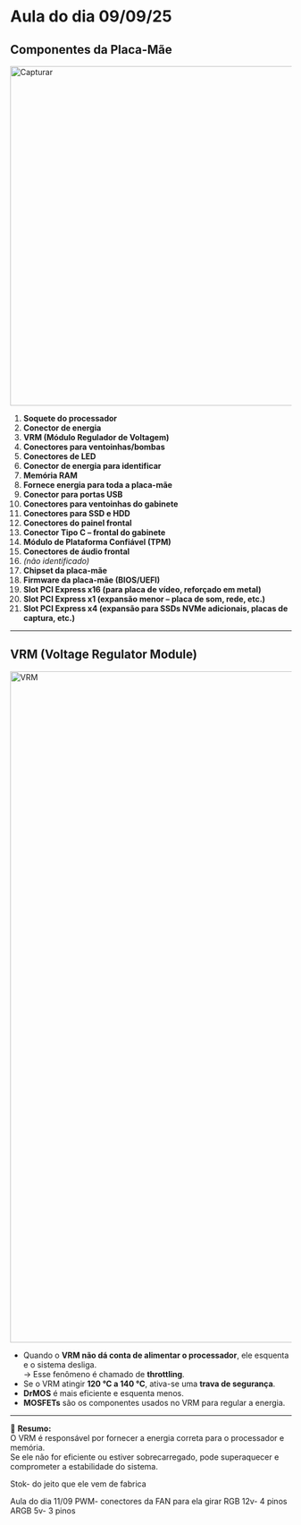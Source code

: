 # Aula do dia 09/09/25

## Componentes da Placa-Mãe
<img width="606" height="607" alt="Capturar" src="https://github.com/user-attachments/assets/57741aaf-4f58-4b34-8123-a4afadfd23e9" />

1. **Soquete do processador**  
2. **Conector de energia**  
3. **VRM (Módulo Regulador de Voltagem)**  
4. **Conectores para ventoinhas/bombas**  
5. **Conectores de LED**  
6. **Conector de energia para identificar**  
7. **Memória RAM**  
8. **Fornece energia para toda a placa-mãe**  
9. **Conector para portas USB**  
10. **Conectores para ventoinhas do gabinete**  
11. **Conectores para SSD e HDD**  
12. **Conectores do painel frontal**  
13. **Conector Tipo C – frontal do gabinete**  
14. **Módulo de Plataforma Confiável (TPM)**  
15. **Conectores de áudio frontal**  
16. *(não identificado)*  
17. **Chipset da placa-mãe**  
18. **Firmware da placa-mãe (BIOS/UEFI)**  
19. **Slot PCI Express x16 (para placa de vídeo, reforçado em metal)**  
20. **Slot PCI Express x1 (expansão menor – placa de som, rede, etc.)**  
21. **Slot PCI Express x4 (expansão para SSDs NVMe adicionais, placas de captura, etc.)**

---

## VRM (Voltage Regulator Module)
<img width="1200" height="1200" alt="VRM" src="https://github.com/user-attachments/assets/8f17ff1b-e9aa-4b8e-ae66-868b84a3f523" />

- Quando o **VRM não dá conta de alimentar o processador**, ele esquenta e o sistema desliga.  
  → Esse fenômeno é chamado de **throttling**.  
- Se o VRM atingir **120 °C a 140 °C**, ativa-se uma **trava de segurança**.  
- **DrMOS** é mais eficiente e esquenta menos.  
- **MOSFETs** são os componentes usados no VRM para regular a energia.  

---

📌 **Resumo:**  
O VRM é responsável por fornecer a energia correta para o processador e memória.  
Se ele não for eficiente ou estiver sobrecarregado, pode superaquecer e comprometer a estabilidade do sistema.



Stok- do jeito que ele vem de fabrica 


Aula do dia 11/09
PWM- conectores da FAN para ela girar
RGB 12v- 4 pinos 
ARGB 5v- 3 pinos

